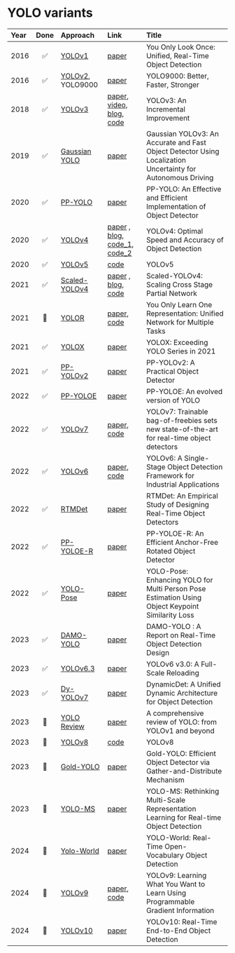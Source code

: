 # YOLO variants

| Year | Done | Approach | Link | Title |
| :--- | :---: | :--------------- | :---- | :---- |
| 2016 | ✅ | [YOLOv1](variants/YOLOv1.md) | [paper](https://arxiv.org/pdf/1506.02640.pdf) | You Only Look Once: Unified, Real-Time Object Detection |
| 2016 | ✅ | [YOLOv2](variants/YOLOv2.md), YOLO9000 | [paper](https://arxiv.org/pdf/1612.08242.pdf) | YOLO9000: Better, Faster, Stronger |
| 2018 | ✅ | [YOLOv3](variants/YOLOv3.md) | [paper](https://arxiv.org/pdf/1804.02767.pdf), [video](https://www.youtube.com/watch?v=Grir6TZbc1M), [blog](https://blog.paperspace.com/how-to-implement-a-yolo-object-detector-in-pytorch/), [code](https://github.com/ultralytics/yolov3) | YOLOv3: An Incremental Improvement |
| 2019 | ✅ | [Gaussian YOLO](variants/Gaussian-YOLO.md) | [paper](https://arxiv.org/pdf/1904.04620) | Gaussian YOLOv3: An Accurate and Fast Object Detector Using Localization Uncertainty for Autonomous Driving |
| 2020 | ✅ | [PP-YOLO](variants/PP-YOLO.md) | [paper](https://arxiv.org/pdf/2007.12099) | PP-YOLO: An Effective and Efficient Implementation of Object Detector |
| 2020 | ✅ | [YOLOv4](variants/YOLOv4.md) | [paper](https://arxiv.org/pdf/2004.10934.pdf) , [blog](https://alexeyab84.medium.com/yolov4-the-most-accurate-real-time-neural-network-on-ms-coco-dataset-73adfd3602fe), [code_1](https://github.com/WongKinYiu/PyTorch_YOLOv4), [code_2](https://github.com/Tianxiaomo/pytorch-YOLOv4) | YOLOv4: Optimal Speed and Accuracy of Object Detection |
| 2020 | ✅ | [YOLOv5](variants/YOLOv5.md) | [code](https://github.com/ultralytics/yolov5) | YOLOv5 |
| 2021 | ✅ | [Scaled-YOLOv4](variants/YOLOv4-Scaled.md) | [paper](https://arxiv.org/pdf/2011.08036.pdf) , [blog](https://alexeyab84.medium.com/scaled-yolo-v4-is-the-best-neural-network-for-object-detection-on-ms-coco-dataset-39dfa22fa982), [code](https://github.com/WongKinYiu/ScaledYOLOv4) | Scaled-YOLOv4: Scaling Cross Stage Partial Network |
| 2021 | 🔳 | [YOLOR](variants/YOLOR.md) | [paper](https://arxiv.org/pdf/2105.04206), [code](https://github.com/WongKinYiu/yolor) | You Only Learn One Representation: Unified Network for Multiple Tasks |
| 2021 | ✅ | [YOLOX](variants/YOLOX.md) | [paper](https://arxiv.org/pdf/2107.08430.pdf) | YOLOX: Exceeding YOLO Series in 2021 |
| 2021 | ✅ | [PP-YOLOv2](variants/PP-YOLOv2.md) | [paper](https://arxiv.org/pdf/2104.10419) | PP-YOLOv2: A Practical Object Detector |
| 2022 | ✅ | [PP-YOLOE](variants/PP-YOLOE.md) | [paper](http://arxiv.org/pdf/2203.16250v3) | PP-YOLOE: An evolved version of YOLO |
| 2022 | ✅ | [YOLOv7](variants/YOLOv7.md) | [paper](https://arxiv.org/pdf/2207.02696.pdf), [code](https://github.com/WongKinYiu/yolov7) | YOLOv7: Trainable bag-of-freebies sets new state-of-the-art for real-time object detectors |
| 2022 | ✅ | [YOLOv6](variants/YOLOv6.md) | [paper](https://arxiv.org/pdf/2209.02976), [code](https://github.com/meituan/YOLOv6) | YOLOv6: A Single-Stage Object Detection Framework for Industrial Applications |
| 2022 | ✅ | [RTMDet](variants/RTMDet.md) | [paper](http://arxiv.org/pdf/2212.07784v2) | RTMDet: An Empirical Study of Designing Real-Time Object Detectors |
| 2022 | ✅ | [PP-YOLOE-R](variants/PP-YOLOE-R.md) | [paper](https://arxiv.org/pdf/2211.02386) | PP-YOLOE-R: An Efficient Anchor-Free Rotated Object Detector |
| 2022 | ✅ | [YOLO-Pose](variants/YOLO-Pose.md) | [paper](https://arxiv.org/pdf/2204.06806) | YOLO-Pose: Enhancing YOLO for Multi Person Pose Estimation Using Object Keypoint Similarity Loss |
| 2023 | ✅ | [DAMO-YOLO](variants/DAMO-YOLO.md) | [paper](http://arxiv.org/pdf/2211.15444v4) | DAMO-YOLO : A Report on Real-Time Object Detection Design |
| 2023 | ✅ | [YOLOv6.3](variants/YOLOv6.3.md) | [paper](https://arxiv.org/pdf/2301.05586.pdf) | YOLOv6 v3.0: A Full-Scale Reloading |
| 2023 | ✅ | [Dy-YOLOv7](variants/Dy-YOLOv7.md) | [paper](https://arxiv.org/pdf/2304.05552) | DynamicDet: A Unified Dynamic Architecture for Object Detection |
| 2023 | 🔳 | [YOLO Review](variants/Review.md) | [paper](https://arxiv.org/pdf/2304.00501.pdf) | A comprehensive review of YOLO: from YOLOv1 and beyond |
| 2023 | 🔳 | [YOLOv8](variants/YOLOv8.md) | [code](https://github.com/ultralytics/ultralytics) | YOLOv8 |
| 2023 | 🔳 | [Gold-YOLO](variants/Gold-YOLO.md) | [paper](https://arxiv.org/pdf/2309.11331) | Gold-YOLO: Efficient Object Detector via Gather-and-Distribute Mechanism |
| 2023 | 🔳 | [YOLO-MS](variants/YOLO-MS.md) | [paper](https://arxiv.org/pdf/2308.05480) | YOLO-MS: Rethinking Multi-Scale Representation Learning for Real-time Object Detection |
| 2024 | 🔳 | [Yolo-World](variants/YOLO-World.md) | [paper](https://arxiv.org/pdf/2401.17270) | YOLO-World: Real-Time Open-Vocabulary Object Detection |
| 2024 | 🔳 | [YOLOv9](variants/YOLOv9.md) | [paper](https://arxiv.org/pdf/2402.13616), [code](https://github.com/WongKinYiu/yolov9) | YOLOv9: Learning What You Want to Learn Using Programmable Gradient Information |
| 2024 | 🔳 | [YOLOv10](variants/YOLOv10.md) | [paper](https://arxiv.org/pdf/2405.14458v1) | YOLOv10: Real-Time End-to-End Object Detection |
